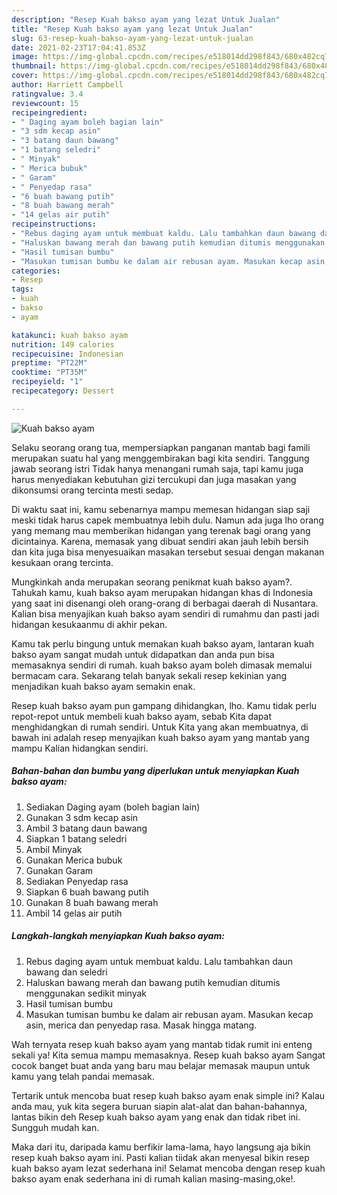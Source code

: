 ```yaml
---
description: "Resep Kuah bakso ayam yang lezat Untuk Jualan"
title: "Resep Kuah bakso ayam yang lezat Untuk Jualan"
slug: 63-resep-kuah-bakso-ayam-yang-lezat-untuk-jualan
date: 2021-02-23T17:04:41.853Z
image: https://img-global.cpcdn.com/recipes/e518014dd298f843/680x482cq70/kuah-bakso-ayam-foto-resep-utama.jpg
thumbnail: https://img-global.cpcdn.com/recipes/e518014dd298f843/680x482cq70/kuah-bakso-ayam-foto-resep-utama.jpg
cover: https://img-global.cpcdn.com/recipes/e518014dd298f843/680x482cq70/kuah-bakso-ayam-foto-resep-utama.jpg
author: Harriett Campbell
ratingvalue: 3.4
reviewcount: 15
recipeingredient:
- " Daging ayam boleh bagian lain"
- "3 sdm kecap asin"
- "3 batang daun bawang"
- "1 batang seledri"
- " Minyak"
- " Merica bubuk"
- " Garam"
- " Penyedap rasa"
- "6 buah bawang putih"
- "8 buah bawang merah"
- "14 gelas air putih"
recipeinstructions:
- "Rebus daging ayam untuk membuat kaldu. Lalu tambahkan daun bawang dan seledri"
- "Haluskan bawang merah dan bawang putih kemudian ditumis menggunakan sedikit minyak"
- "Hasil tumisan bumbu"
- "Masukan tumisan bumbu ke dalam air rebusan ayam. Masukan kecap asin, merica dan penyedap rasa. Masak hingga matang."
categories:
- Resep
tags:
- kuah
- bakso
- ayam

katakunci: kuah bakso ayam 
nutrition: 149 calories
recipecuisine: Indonesian
preptime: "PT22M"
cooktime: "PT35M"
recipeyield: "1"
recipecategory: Dessert

---
```



![Kuah bakso ayam](https://img-global.cpcdn.com/recipes/e518014dd298f843/680x482cq70/kuah-bakso-ayam-foto-resep-utama.jpg)

Selaku seorang orang tua, mempersiapkan panganan mantab bagi famili merupakan suatu hal yang menggembirakan bagi kita sendiri. Tanggung jawab seorang istri Tidak hanya menangani rumah saja, tapi kamu juga harus menyediakan kebutuhan gizi tercukupi dan juga masakan yang dikonsumsi orang tercinta mesti sedap.

Di waktu  saat ini, kamu sebenarnya mampu memesan hidangan siap saji meski tidak harus capek membuatnya lebih dulu. Namun ada juga lho orang yang memang mau memberikan hidangan yang terenak bagi orang yang dicintainya. Karena, memasak yang dibuat sendiri akan jauh lebih bersih dan kita juga bisa menyesuaikan masakan tersebut sesuai dengan makanan kesukaan orang tercinta. 



Mungkinkah anda merupakan seorang penikmat kuah bakso ayam?. Tahukah kamu, kuah bakso ayam merupakan hidangan khas di Indonesia yang saat ini disenangi oleh orang-orang di berbagai daerah di Nusantara. Kalian bisa menyajikan kuah bakso ayam sendiri di rumahmu dan pasti jadi hidangan kesukaanmu di akhir pekan.

Kamu tak perlu bingung untuk memakan kuah bakso ayam, lantaran kuah bakso ayam sangat mudah untuk didapatkan dan anda pun bisa memasaknya sendiri di rumah. kuah bakso ayam boleh dimasak memalui bermacam cara. Sekarang telah banyak sekali resep kekinian yang menjadikan kuah bakso ayam semakin enak.

Resep kuah bakso ayam pun gampang dihidangkan, lho. Kamu tidak perlu repot-repot untuk membeli kuah bakso ayam, sebab Kita dapat menghidangkan di rumah sendiri. Untuk Kita yang akan membuatnya, di bawah ini adalah resep menyajikan kuah bakso ayam yang mantab yang mampu Kalian hidangkan sendiri.

<!--inarticleads1-->

##### Bahan-bahan dan bumbu yang diperlukan untuk menyiapkan Kuah bakso ayam:

1. Sediakan  Daging ayam (boleh bagian lain)
1. Gunakan 3 sdm kecap asin
1. Ambil 3 batang daun bawang
1. Siapkan 1 batang seledri
1. Ambil  Minyak
1. Gunakan  Merica bubuk
1. Gunakan  Garam
1. Sediakan  Penyedap rasa
1. Siapkan 6 buah bawang putih
1. Gunakan 8 buah bawang merah
1. Ambil 14 gelas air putih




<!--inarticleads2-->

##### Langkah-langkah menyiapkan Kuah bakso ayam:

1. Rebus daging ayam untuk membuat kaldu. Lalu tambahkan daun bawang dan seledri
1. Haluskan bawang merah dan bawang putih kemudian ditumis menggunakan sedikit minyak
1. Hasil tumisan bumbu
1. Masukan tumisan bumbu ke dalam air rebusan ayam. Masukan kecap asin, merica dan penyedap rasa. Masak hingga matang.




Wah ternyata resep kuah bakso ayam yang mantab tidak rumit ini enteng sekali ya! Kita semua mampu memasaknya. Resep kuah bakso ayam Sangat cocok banget buat anda yang baru mau belajar memasak maupun untuk kamu yang telah pandai memasak.

Tertarik untuk mencoba buat resep kuah bakso ayam enak simple ini? Kalau anda mau, yuk kita segera buruan siapin alat-alat dan bahan-bahannya, lantas bikin deh Resep kuah bakso ayam yang enak dan tidak ribet ini. Sungguh mudah kan. 

Maka dari itu, daripada kamu berfikir lama-lama, hayo langsung aja bikin resep kuah bakso ayam ini. Pasti kalian tiidak akan menyesal bikin resep kuah bakso ayam lezat sederhana ini! Selamat mencoba dengan resep kuah bakso ayam enak sederhana ini di rumah kalian masing-masing,oke!.

